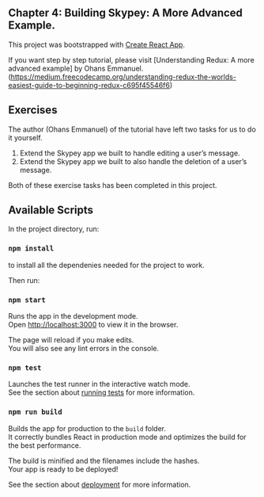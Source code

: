 ## Chapter 4: Building Skypey: A More Advanced Example.

This project was bootstrapped with [Create React App](https://github.com/facebook/create-react-app).

If you want step by step tutorial, please visit [Understanding Redux: A more advanced example] by Ohans Emmanuel.(https://medium.freecodecamp.org/understanding-redux-the-worlds-easiest-guide-to-beginning-redux-c695f45546f6)

## Exercises 

The author (Ohans Emmanuel) of the tutorial have left two tasks for us to do it yourself.

1) Extend the Skypey app we built to handle editing a user’s message.
2) Extend the Skypey app we built to also handle the deletion of a user’s message.

Both of these exercise tasks has been completed in this project.

## Available Scripts

In the project directory, run:

### `npm install` 

to install all the dependenies needed for the project to work.

Then run:

### `npm start`

Runs the app in the development mode.<br>
Open [http://localhost:3000](http://localhost:3000) to view it in the browser.

The page will reload if you make edits.<br>
You will also see any lint errors in the console.

### `npm test`

Launches the test runner in the interactive watch mode.<br>
See the section about [running tests](https://facebook.github.io/create-react-app/docs/running-tests) for more information.

### `npm run build`

Builds the app for production to the `build` folder.<br>
It correctly bundles React in production mode and optimizes the build for the best performance.

The build is minified and the filenames include the hashes.<br>
Your app is ready to be deployed!

See the section about [deployment](https://facebook.github.io/create-react-app/docs/deployment) for more information.